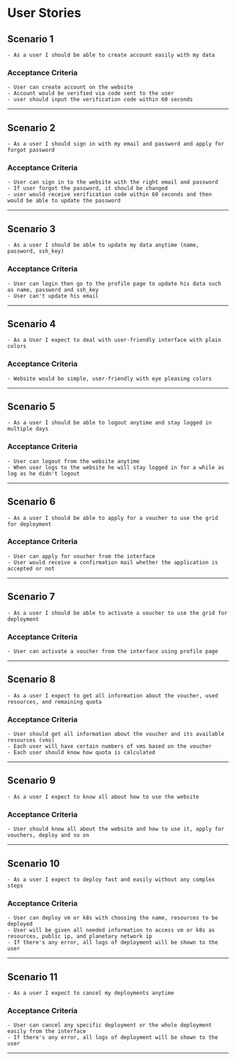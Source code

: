 # User Stories

## Scenario 1

    - As a user I should be able to create account easily with my data

### Acceptance Criteria

    - User can create account on the website 
    - Account would be verified via code sent to the user
    - user should input the verification code within 60 seconds
---

## Scenario 2

    - As a user I should sign in with my email and password and apply for forgot password

### Acceptance Criteria

    - User can sign in to the website with the right email and password 
    - If user forgot the password, it should be changed
    - user would receive verification code within 60 seconds and then would be able to update the password
---

## Scenario 3

    - As a user I should be able to update my data anytime (name, password, ssh_key)

### Acceptance Criteria

    - User can login then go to the profile page to update his data such as name, password and ssh_key
    - User can't update his email
---

## Scenario 4

    - As a User I expect to deal with user-friendly interface with plain colors

### Acceptance Criteria

    - Website would be simple, user-friendly with eye pleasing colors
---

## Scenario 5

    - As a user I should be able to logout anytime and stay logged in multiple days 

### Acceptance Criteria

    - User can logout from the website anytime 
    - When user logs to the website he will stay logged in for a while as log as he didn't logout 
---

## Scenario 6

    - As a user I should be able to apply for a voucher to use the grid for deployment

### Acceptance Criteria

    - User can apply for voucher from the interface
    - User would receive a confirmation mail whether the application is accepted or not 
---

## Scenario 7

    - As a user I should be able to activate a voucher to use the grid for deployment

### Acceptance Criteria

    - User can activate a voucher from the interface using profile page
---

## Scenario 8

    - As a user I expect to get all information about the voucher, used resources, and remaining quota 

### Acceptance Criteria

    - User should get all information about the voucher and its available resources (vms)
    - Each user will have certain numbers of vms based on the voucher 
    - Each user should know how quota is calculated
---

## Scenario 9

    - As a user I expect to know all about how to use the website

### Acceptance Criteria

    - User should know all about the website and how to use it, apply for vouchers, deploy and so on
---

## Scenario 10

    - As a user I expect to deploy fast and easily without any complex steps 

### Acceptance Criteria

    - User can deploy vm or k8s with choosing the name, resources to be deployed
    - User will be given all needed information to access vm or k8s as resources, public ip, and planetary network ip
    - If there's any error, all logs of deployment will be shown to the user
---

## Scenario 11

    - As a user I expect to cancel my deployments anytime 

### Acceptance Criteria

    - User can cancel any specific deployment or the whole deployment easily from the interface
    - If there's any error, all logs of deployment will be shown to the user
---
